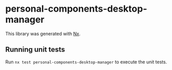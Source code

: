 # personal-components-desktop-manager

This library was generated with [Nx](https://nx.dev).

## Running unit tests

Run `nx test personal-components-desktop-manager` to execute the unit tests.
